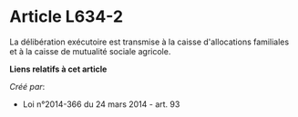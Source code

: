 # Article L634-2

La délibération exécutoire est transmise à la caisse d'allocations familiales et à la caisse de mutualité sociale agricole.

**Liens relatifs à cet article**

_Créé par_:

  - Loi n°2014-366 du 24 mars 2014 - art. 93
